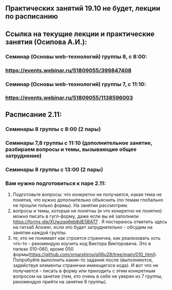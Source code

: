 ## Практических занятий 19.10 не будет, лекции по расписанию
## Ссылка на текущие лекции и практические занятия (Осипова А.И.):
### Семинар (Основы web-технологий) группы 8, с 8:00:
### https://events.webinar.ru/51809055/399847408

### Семинар (Основы web-технологий) группы 7, с 11:10:
### https://events.webinar.ru/51809055/1138596003

## Расписание 2.11:
### Семинары 8 группы с 8:00 (2 пары)
### Семинары 7,8 группы с 11:10 (дополнительное занятие, разбираем вопросы и темы, вызывающие общее затруднение)
### Семинары 8 группы с 13:00 (2 пары)

### Вам нужно подготовиться к паре 2.11: 
1) Подготовьте вопросы: что конкретно не получается, какая тема не понятна, что нужно дополнительно объяснить (по темам глобально не прошли только формы). На занятии рассмотрим.
2) вопросы и темы, которые не понятны (и что конкретно не понятно) можно писать в гугл-форму, даже если вы её заполнили https://forms.gle/XUwzqq6eb8dE5BAT7 . Я постараюсь ответить здесь на гитхаб Answer, если это будет затруднительно - обсудим на занятии каждой группы.
3) те, кто не понимает как строится страничка, как реализовать хоть что-то - рекомендую изучить код Виктора Викторовича. Это в папках 010-060, кроме 050 формы(https://github.com/vmarshirov/g06u28/tree/main/010_html). Попробуйте выполнить какие-то задания после (выполняются, задействуя элементы странички имеющегося кода). И вот что не получается - писать в форму или приходить с этим конкретным вопросом на занятие (тем, кто очень в себе не уверен из 7 группы, рекомендую прийти на занятие 8 группы).
